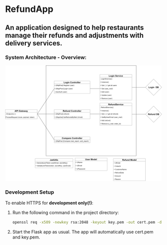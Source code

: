 #                                   RefundApp
## An application designed to help restaurants manage their refunds and adjustments with delivery services.

### System Architecture - Overview:
![Architecture Image](Arc/arc.drawio.png)

### Development Setup
To enable HTTPS for **development only(!)**:
1. Run the following command in the project directory:
   ```bash
   openssl req -x509 -newkey rsa:2048 -keyout key.pem -out cert.pem -days 365 -nodes

1. Start the Flask app as usual. The app will automatically use cert.pem and key.pem.


